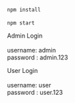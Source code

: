 `npm install`
<br />
<br />
`npm start`

Admin Login
<br /><br />
username: admin
<br />
password : admin.123

User Login
<br /><br />
username: user<br />
password : user.123